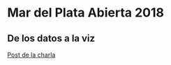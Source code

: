 # Mar del Plata Abierta 2018

## De los datos a la viz

[Post de la charla](https://cbertelegni.wordpress.com/2014/12/23/congresoscopio-como-votan-nuestros-diputados/)